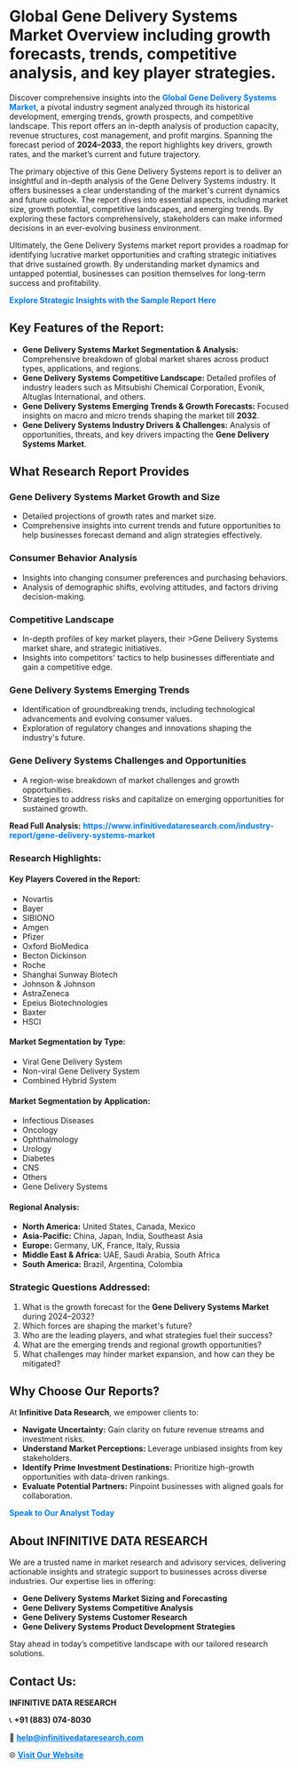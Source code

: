<h1>Global Gene Delivery Systems Market Overview including growth forecasts, trends, competitive analysis, and key player strategies.</h1>
<p>
Discover comprehensive insights into the 
<a href="https://www.infinitivedataresearch.com/industry-report/gene-delivery-systems-market" rel="dofollow" style="color: #007BFF; text-decoration: none;"><strong>Global Gene Delivery Systems Market</strong></a>, a pivotal industry segment analyzed through its historical development, emerging trends, growth prospects, and competitive landscape. This report offers an in-depth analysis of production capacity, revenue structures, cost management, and profit margins. Spanning the forecast period of <strong>2024–2033</strong>, the report highlights key drivers, growth rates, and the market’s current and future trajectory.
</p>
<p>
The primary objective of this Gene Delivery Systems report is to deliver an insightful and in-depth analysis of the Gene Delivery Systems industry. It offers businesses a clear understanding of the market's current dynamics and future outlook. The report dives into essential aspects, including market size, growth potential, competitive landscapes, and emerging trends. By exploring these factors comprehensively, stakeholders can make informed decisions in an ever-evolving business environment.
</p>
<p>
Ultimately, the Gene Delivery Systems market report provides a roadmap for identifying lucrative market opportunities and crafting strategic initiatives that drive sustained growth. By understanding market dynamics and untapped potential, businesses can position themselves for long-term success and profitability.
</p>
<p>
<a href="https://www.infinitivedataresearch.com/request-sample/reportId=103238" style="color: #007BFF; text-decoration: none;"><strong>Explore Strategic Insights with the Sample Report Here</strong></a>
</p>

<h2>Key Features of the Report:</h2>
<ul>
<li><strong>Gene Delivery Systems Market Segmentation & Analysis:</strong> Comprehensive breakdown of global market shares across product types, applications, and regions.</li>
<li><strong>Gene Delivery Systems Competitive Landscape:</strong> Detailed profiles of industry leaders such as Mitsubishi Chemical Corporation, Evonik, Altuglas International, and others.</li>
<li><strong>Gene Delivery Systems Emerging Trends & Growth Forecasts:</strong> Focused insights on macro and micro trends shaping the market till <strong>2032</strong>.</li>
<li><strong>Gene Delivery Systems Industry Drivers & Challenges:</strong> Analysis of opportunities, threats, and key drivers impacting the <strong>Gene Delivery Systems Market</strong>.</li>
</ul>

<h2>What Research Report Provides</h2>
<h3>Gene Delivery Systems Market Growth and Size</h3>
<ul>
<li>Detailed projections of growth rates and market size.</li>
<li>Comprehensive insights into current trends and future opportunities to help businesses forecast demand and align strategies effectively.</li>
</ul>

<h3>Consumer Behavior Analysis</h3>
<ul>
<li>Insights into changing consumer preferences and purchasing behaviors.</li>
<li>Analysis of demographic shifts, evolving attitudes, and factors driving decision-making.</li>
</ul>

<h3>Competitive Landscape</h3>
<ul>
<li>In-depth profiles of key market players, their >Gene Delivery Systems market share, and strategic initiatives.</li>
<li>Insights into competitors' tactics to help businesses differentiate and gain a competitive edge.</li>
</ul>

<h3>Gene Delivery Systems Emerging Trends</h3>
<ul>
<li>Identification of groundbreaking trends, including technological advancements and evolving consumer values.</li>
<li>Exploration of regulatory changes and innovations shaping the industry's future.</li>
</ul>

<h3>Gene Delivery Systems Challenges and Opportunities</h3>
<ul>
<li>A region-wise breakdown of market challenges and growth opportunities.</li>
<li>Strategies to address risks and capitalize on emerging opportunities for sustained growth.</li>
</ul>
<p><strong>Read Full Analysis:</strong> <a href="https://www.infinitivedataresearch.com/industry-report/gene-delivery-systems-market" rel="dofollow" style="color: #007BFF; text-decoration: none;"><strong>https://www.infinitivedataresearch.com/industry-report/gene-delivery-systems-market</strong></a></p>
<h3>Research Highlights:</h3>
<h4>Key Players Covered in the Report:</h4>
<ul><li>Novartis</li><li>Bayer</li><li>SIBIONO</li><li>Amgen</li><li>Pfizer</li><li>Oxford BioMedica</li><li>Becton Dickinson</li><li>Roche</li><li>Shanghai Sunway Biotech</li><li>Johnson &amp; Johnson</li><li>AstraZeneca</li><li>Epeius Biotechnologies</li><li>Baxter</li><li>HSCI</li></ul>
<h4>Market Segmentation by Type:</h4>
<ul><li>Viral Gene Delivery System</li><li>Non-viral Gene Delivery System</li><li>Combined Hybrid System</li></ul>
<h4>Market Segmentation by Application:</h4>
<ul><li>Infectious Diseases</li><li>Oncology</li><li>Ophthalmology</li><li>Urology</li><li>Diabetes</li><li>CNS</li><li>Others</li><li>Gene Delivery Systems</li></ul>

<h4>Regional Analysis:</h4>
<ul>
<li><strong>North America:</strong> United States, Canada, Mexico</li>
<li><strong>Asia-Pacific:</strong> China, Japan, India, Southeast Asia</li>
<li><strong>Europe:</strong> Germany, UK, France, Italy, Russia</li>
<li><strong>Middle East & Africa:</strong> UAE, Saudi Arabia, South Africa</li>
<li><strong>South America:</strong> Brazil, Argentina, Colombia</li>
</ul>

<h3>Strategic Questions Addressed:</h3>
<ol>
<li>What is the growth forecast for the <strong>Gene Delivery Systems Market</strong> during 2024–2032?</li>
<li>Which forces are shaping the market's future?</li>
<li>Who are the leading players, and what strategies fuel their success?</li>
<li>What are the emerging trends and regional growth opportunities?</li>
<li>What challenges may hinder market expansion, and how can they be mitigated?</li>
</ol>

<h2>Why Choose Our Reports?</h2>
<p>At <strong>Infinitive Data Research</strong>, we empower clients to:</p>
<ul>
<li><strong>Navigate Uncertainty:</strong> Gain clarity on future revenue streams and investment risks.</li>
<li><strong>Understand Market Perceptions:</strong> Leverage unbiased insights from key stakeholders.</li>
<li><strong>Identify Prime Investment Destinations:</strong> Prioritize high-growth opportunities with data-driven rankings.</li>
<li><strong>Evaluate Potential Partners:</strong> Pinpoint businesses with aligned goals for collaboration.</li>
</ul>
<p><a href="https://www.infinitivedataresearch.com/industry-report/gene-delivery-systems-market" rel="dofollow" style="color: #007BFF; text-decoration: none;"><strong>Speak to Our Analyst Today</strong></a></p>

<h2>About INFINITIVE DATA RESEARCH</h2>
<p>We are a trusted name in market research and advisory services, delivering actionable insights and strategic support to businesses across diverse industries. Our expertise lies in offering:</p>
<ul>
<li><strong>Gene Delivery Systems Market Sizing and Forecasting</strong></li>
<li><strong>Gene Delivery Systems Competitive Analysis</strong></li>
<li><strong>Gene Delivery Systems Customer Research</strong></li>
<li><strong>Gene Delivery Systems Product Development Strategies</strong></li>
</ul>
<p>Stay ahead in today’s competitive landscape with our tailored research solutions.</p>

<h2>Contact Us:</h2>
<p><strong>INFINITIVE DATA RESEARCH</strong></p>
<p>📞 <strong>+91 (883) 074-8030</strong></p>
<p>📧 <strong><a href="mailto:help@infinitivedataresearch.com" style="color: #007BFF;">help@infinitivedataresearch.com</a></strong></p>
<p>🌐 <strong><a href="https://www.infinitivedataresearch.com" rel="dofollow" style="color: #007BFF;">Visit Our Website</a></strong></p>